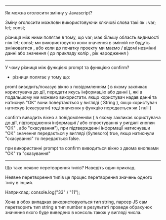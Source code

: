 _________________________________________________________________________________
Як можна оголосити змінну у Javascript?

Зміну оголосити можлови використовуючи ключові слова такі як : var; let; const;

різниця між ними полягае в тому, що  var; має більшу область видимості ніж let;
const; ми використовуєто коли значення в змінній не будуть змінюватися ,
або коли до початку проєкту ми маємо / відомі незмінні данні або значення 
( до прикладу колір , рік народження )


________________________________________________________________________________
У чому різниця між функцією prompt та функцією confirm?
 - різниця полягає у тому що:

 promt виводить/показує вікно з повідомленням ( в якому закликає користувача до дії, передати якусь інформацію або данні ),
 які в подальшому ми можемо використати. якщо користувач надав данні та натиснув "ОК" вони повертаються у вигляді ( String ),
 якщо користувач натискув (скасувати) тоді значення у функцію передається як ( null )

 confirm виводить вікно з повідомленням ( в якому закликає користувача до дії, підтвердження інформациї / або спростування
 у вигдялі кнопки "ОК" , або "скасування"), при підтвержденні інформаціЇ натиснувши "ОК" значення передається у вигляді (булевого)
 true, якщо натиснули "скасування" то передається false.


 при використанні prompt та confirm виводиться вікно з двома кнопками "ОК" та "сказування" 

________________________________________________________________________________
Що таке неявне перетворення типів? Наведіть один приклад.

Неявне перетворення типів це процес перетворення значень одного типу в інший.

Наприклад: console.log("33" / "11");

Хоча в обох випадках використовуються тип string, парсер JS  сам перетворить тип string в тип number
в результаті проведе обрахунок значення якого буде виведено в консоль також у вигляді числа.

